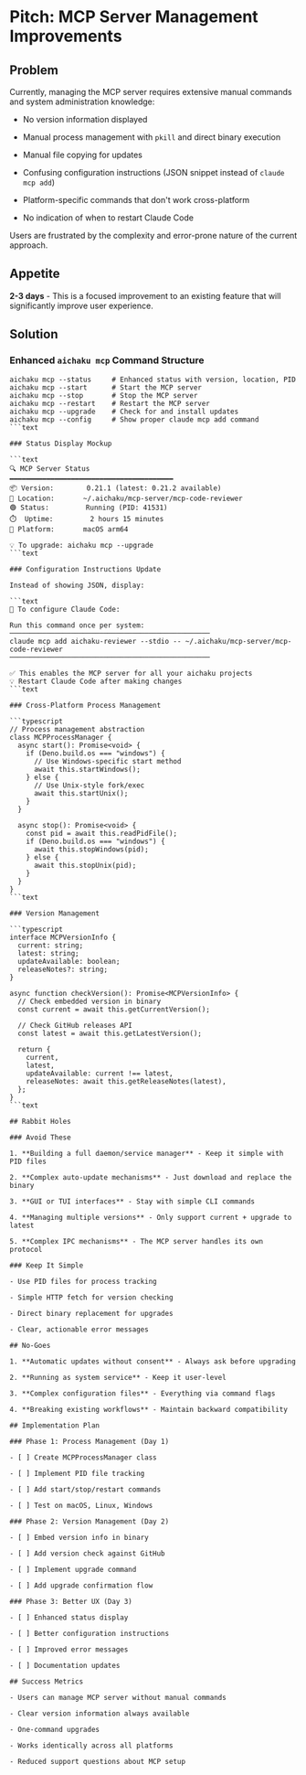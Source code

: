 # Pitch: MCP Server Management Improvements

## Problem

Currently, managing the MCP server requires extensive manual commands and system
administration knowledge:

- No version information displayed

- Manual process management with `pkill` and direct binary execution

- Manual file copying for updates

- Confusing configuration instructions (JSON snippet instead of
  `claude mcp add`)

- Platform-specific commands that don't work cross-platform

- No indication of when to restart Claude Code

Users are frustrated by the complexity and error-prone nature of the current
approach.

## Appetite

**2-3 days** - This is a focused improvement to an existing feature that will
significantly improve user experience.

## Solution

### Enhanced `aichaku mcp` Command Structure

````text
aichaku mcp --status     # Enhanced status with version, location, PID
aichaku mcp --start      # Start the MCP server
aichaku mcp --stop       # Stop the MCP server
aichaku mcp --restart    # Restart the MCP server
aichaku mcp --upgrade    # Check for and install updates
aichaku mcp --config     # Show proper claude mcp add command
```text

### Status Display Mockup

```text
🔍 MCP Server Status
━━━━━━━━━━━━━━━━━━━━━━━━━━━━━━━━━━━━━━━━
📦 Version:        0.21.1 (latest: 0.21.2 available)
📍 Location:       ~/.aichaku/mcp-server/mcp-code-reviewer
🟢 Status:         Running (PID: 41531)
⏱️  Uptime:         2 hours 15 minutes
🔧 Platform:       macOS arm64

💡 To upgrade: aichaku mcp --upgrade
```text

### Configuration Instructions Update

Instead of showing JSON, display:

```text
📝 To configure Claude Code:

Run this command once per system:
─────────────────────────────────────────────────
claude mcp add aichaku-reviewer --stdio -- ~/.aichaku/mcp-server/mcp-code-reviewer
─────────────────────────────────────────────────

✅ This enables the MCP server for all your aichaku projects
💡 Restart Claude Code after making changes
```text

### Cross-Platform Process Management

```typescript
// Process management abstraction
class MCPProcessManager {
  async start(): Promise<void> {
    if (Deno.build.os === "windows") {
      // Use Windows-specific start method
      await this.startWindows();
    } else {
      // Use Unix-style fork/exec
      await this.startUnix();
    }
  }

  async stop(): Promise<void> {
    const pid = await this.readPidFile();
    if (Deno.build.os === "windows") {
      await this.stopWindows(pid);
    } else {
      await this.stopUnix(pid);
    }
  }
}
```text

### Version Management

```typescript
interface MCPVersionInfo {
  current: string;
  latest: string;
  updateAvailable: boolean;
  releaseNotes?: string;
}

async function checkVersion(): Promise<MCPVersionInfo> {
  // Check embedded version in binary
  const current = await this.getCurrentVersion();

  // Check GitHub releases API
  const latest = await this.getLatestVersion();

  return {
    current,
    latest,
    updateAvailable: current !== latest,
    releaseNotes: await this.getReleaseNotes(latest),
  };
}
```text

## Rabbit Holes

### Avoid These

1. **Building a full daemon/service manager** - Keep it simple with PID files

2. **Complex auto-update mechanisms** - Just download and replace the binary

3. **GUI or TUI interfaces** - Stay with simple CLI commands

4. **Managing multiple versions** - Only support current + upgrade to latest

5. **Complex IPC mechanisms** - The MCP server handles its own protocol

### Keep It Simple

- Use PID files for process tracking

- Simple HTTP fetch for version checking

- Direct binary replacement for upgrades

- Clear, actionable error messages

## No-Goes

1. **Automatic updates without consent** - Always ask before upgrading

2. **Running as system service** - Keep it user-level

3. **Complex configuration files** - Everything via command flags

4. **Breaking existing workflows** - Maintain backward compatibility

## Implementation Plan

### Phase 1: Process Management (Day 1)

- [ ] Create MCPProcessManager class

- [ ] Implement PID file tracking

- [ ] Add start/stop/restart commands

- [ ] Test on macOS, Linux, Windows

### Phase 2: Version Management (Day 2)

- [ ] Embed version info in binary

- [ ] Add version check against GitHub

- [ ] Implement upgrade command

- [ ] Add upgrade confirmation flow

### Phase 3: Better UX (Day 3)

- [ ] Enhanced status display

- [ ] Better configuration instructions

- [ ] Improved error messages

- [ ] Documentation updates

## Success Metrics

- Users can manage MCP server without manual commands

- Clear version information always available

- One-command upgrades

- Works identically across all platforms

- Reduced support questions about MCP setup
````

